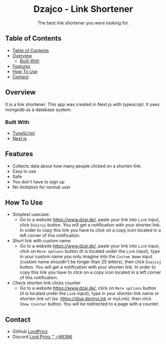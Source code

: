 <h1 align="center">Dzajco - Link Shortener</h1>

<div align="center">
The best link shortener you were looking for.</div>

<!-- TABLE OF CONTENTS -->

## Table of Contents

- [Table of Contents](#table-of-contents)
- [Overview](#overview)
  - [Built With](#built-with)
- [Features](#features)
- [How To Use](#how-to-use)
- [Contact](#contact)

<!-- OVERVIEW -->

## Overview

It is a link shortener. This app was created in Next.js with typescript. It uses mongodb as a database system.

### Built With

<!-- This section should list any major frameworks that you built your project using. Here are a few examples.-->

- [TypeScript](https://www.typescriptlang.org/)
- [Next.js](https://nextjs.org/)

## Features

- Collects data about how many people clicked on a shorten link.
- Easy to use
- Safe
- You don't have to sign up
- No limitation for normal user

## How To Use

<!-- Example: -->

- Simplest usecase:
  - Go to a website https://www.dzaj.de/, paste your link into `Link` input, click `Dżajcuj` button. You will get a notification with your shorten link. In order to copy this link you have to click on a copy icon located in a left corner of this notification.
- Short link with custom name
  - Go to a website https://www.dzaj.de/, paste your link into `Link` input, click on `More options` button (it is located under the `Link` input), type in your custom name you only imagine into the `Custom Name` input (custom name shouldn't be longer than 25 letters), then click `Dżajcuj` button. You will get a notification with your shorten link. In order to copy this link you have to click on a copy icon located in a left corner of this notification.
- Check shorten link clicks counter
  - Go to a website https://www.dzaj.de/, click on `More options` button (it is located under the `Link` input), type in your shorten link name or shorten link url (ex. https://dzaj.de/myLink or myLink), then click `Show Counter` button. You will be redirected to a page with a counter.

## Contact

- GitHub [LordPrinz](https://github.com/LordPrinz)
- Discord [<c2>Lord Prinz ™ 🔥#6396](https://discord.com/users/520676533279522817)

